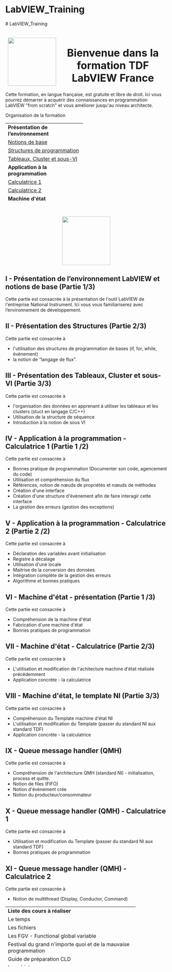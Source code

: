 # LabVIEW_Training
<p># LabVIEW_Training</p>
<p></p>
<table style="height: 171px;">
<thead>
<tr style="height: 153px;">
<td style="height: 153px; width: 150px;"><a href="http://www.technologies-france.com"><img src="https://avatars.githubusercontent.com/u/72153904?s=200&amp;v=4" width="150" height="150" alt="" /></a></td>
<td style="height: 153px; width: 608.958px;">
<h1 dir="auto" style="text-align: center;"><strong>Bienvenue dans la formation TDF LabVIEW France</strong></h1>
</td>
</tr>
</thead>
</table>
<p>Cette formation, en langue fran&ccedil;aise, est gratuite et libre de droit. Ici vous pourrez d&eacute;marrer &agrave; acqu&eacute;rir des connaissances en programmation LabVIEW "from scratch" et vous am&eacute;liorer jusqu'au niveau architecte.</p>
<p dir="auto">Organisation de la formation</p>
<table border="0" style="height: 252px; width: 47.9902%; border-collapse: collapse;">
<tbody>
<tr style="height: 18px;">
<td style="width: 69.2755%; height: 18px;"><strong>Pr&eacute;sentation de l&rsquo;environnement</strong></td>
</tr>
<tr style="height: 18px;">
<td style="width: 69.2755%; height: 18px;"><a href="#h_204237571151655104512005">Notions de base</a></td>
</tr>
<tr style="height: 18px;">
<td style="width: 69.2755%; height: 18px;"><a href="#h_4774480761351655104528452">Structures de programmation</a></td>
</tr>
<tr style="height: 18px;">
<td style="width: 69.2755%; height: 18px;"><a href="#h_4593207471541655104540764">Tableaux, Cluster et sous-VI</a></td>
</tr>
<tr style="height: 18px;">
<td style="width: 69.2755%; height: 18px;"><strong>Application &agrave; la programmation</strong></td>
</tr>
<tr style="height: 18px;">
<td style="width: 69.2755%; height: 18px;"><a href="#h_5222853541721655104555948">Calculatrice 1</a></td>
</tr>
<tr style="height: 18px;">
<td style="width: 69.2755%; height: 18px;"><a href="#h_5135321981891655104568876">Calculatrice 2</a></td>
</tr>
<tr style="height: 18px;">
<td style="width: 69.2755%; height: 18px;"><strong>Machine d'&eacute;tat</strong></td>
</tr>
<tr style="height: 18px;">
<td style="width: 69.2755%; height: 18px;"><a href="#h_5553695852051655104579980">Pr&eacute;sentation </a></td>
</tr>
<tr style="height: 18px;">
<td style="width: 69.2755%; height: 18px;"><a href="#h_2854273072201655104592732">Application : Calculatrice</a></td>
</tr>
<tr style="height: 18px;">
<td style="width: 69.2755%; height: 18px;"><a href="#h_4426628992341655104607692">Le template NI</a></td>
</tr>
<tr style="height: 18px;">
<td style="width: 69.2755%; height: 18px;"><strong>Queue message handler (QMH)</strong></td>
</tr>
<tr style="height: 18px;">
<td style="width: 69.2755%; height: 18px;"><a href="#h_8685828812471655104627252">Pr&eacute;sentation</a></td>
</tr>
<tr style="height: 18px;">
<td style="width: 69.2755%; height: 18px;"><a href="#h_5420981842591655104642044">Application : Calculatrice</a></td>
</tr>
</tbody>
</table>
<p></p>
<h1 dir="auto" style="text-align: center;"><a href="http://www.ni.com"><img src="https://www.technologies-france.com/wp-content/uploads/2022/05/LV_Logo_PowerdBy_centered-wide.png" width="150" height="151" alt="" /></a></h1>
<h2 dir="auto" id="h_204237571151655104512005"><strong>I - Pr&eacute;sentation de l&rsquo;environnement LabVIEW et notions de base (Partie 1/3)</strong></h2>
<p dir="auto">Cette partie est consacr&eacute;e &agrave; la pr&eacute;sentation de l'outil LabVIEW de l'entreprise National Instrument. Ici vous vous familiariserez avec l&rsquo;environnement de d&eacute;veloppement.</p>
<h2 dir="auto" id="h_4774480761351655104528452"><strong>II - Pr&eacute;sentation des Structures&nbsp;(Partie 2/3)</strong></h2>
<p dir="auto">Cette partie est consacr&eacute;e &agrave;</p>
<ul dir="auto">
<li>l'utilisation des structures de programmation de bases (if, for, while, &eacute;v&egrave;nement)</li>
<li>la notion de "langage de flux".</li>
</ul>
<h2 dir="auto" id="h_4593207471541655104540764"><strong>III - Pr&eacute;sentation des Tableaux, Cluster et sous-VI (Partie 3/3)</strong></h2>
<p dir="auto">Cette partie est consacr&eacute;e &agrave;</p>
<ul dir="auto">
<li>l'organisation des donn&eacute;es en apprenant &agrave; utiliser les tableaux et les clusters (stuct en langage C/C++)</li>
<li>Utilisation de la structure de s&eacute;quence</li>
<li>Introduction &agrave; la notion de sous VI</li>
</ul>
<h2 dir="auto" id="h_5222853541721655104555948"><strong>IV - Application &agrave; la programmation - Calculatrice 1 (Partie 1 /2)</strong></h2>
<p dir="auto">Cette partie est consacr&eacute;e &agrave;</p>
<ul dir="auto">
<li>Bonnes pratique de programmation (Documenter son code, agencement du code)</li>
<li>Utilisation et compr&eacute;hension du flux</li>
<li>R&eacute;f&eacute;rences, notion de n&oelig;uds de propri&eacute;t&eacute;s et n&oelig;uds de m&eacute;thodes</li>
<li>Cr&eacute;ation d'une interface</li>
<li>Cr&eacute;ation d'une structure d'&eacute;v&egrave;nement afin de faire interagir cette interface</li>
<li>La gestion des erreurs (gestion des exceptions)</li>
</ul>
<h2 dir="auto" id="h_5135321981891655104568876"><strong>V - Application &agrave; la programmation - Calculatrice 2 (Partie 2 /2)</strong></h2>
<p dir="auto">Cette partie est consacr&eacute;e &agrave;</p>
<ul dir="auto">
<li>D&eacute;claration des variables avant initialisation</li>
<li>Registre &agrave; d&eacute;calage</li>
<li>Utilisation d'une locale</li>
<li>Maitrise de la conversion des donn&eacute;es</li>
<li>Int&eacute;gration compl&egrave;te de la gestion des erreurs</li>
<li>Algorithme et bonnes pratiques</li>
</ul>
<h2 dir="auto" id="h_5553695852051655104579980"><strong>VI - Machine d'&eacute;tat - pr&eacute;sentation (Partie 1 /3)</strong></h2>
<p dir="auto">Cette partie est consacr&eacute;e &agrave;</p>
<ul dir="auto">
<li>Compr&eacute;hension de la machine d'&eacute;tat</li>
<li>Fabrication d'une machine d'&eacute;tat</li>
<li>Bonnes pratiques de programmation</li>
</ul>
<h2 dir="auto" id="h_2854273072201655104592732"><strong>VII - Machine d'&eacute;tat - Calculatrice&nbsp;(Partie 2/3)</strong></h2>
<p dir="auto">Cette partie est consacr&eacute;e &agrave;</p>
<ul dir="auto">
<li>L'utilisation et modification de l'achitecture machine d'&eacute;tat r&eacute;alis&eacute;e pr&eacute;c&eacute;demment</li>
<li>Application concr&egrave;te - la calculatrice</li>
</ul>
<h2 dir="auto" id="h_4426628992341655104607692"><strong>VIII - Machine d'&eacute;tat, le template NI&nbsp;(Partie 3/3)</strong></h2>
<p dir="auto">Cette partie est consacr&eacute;e &agrave;</p>
<ul dir="auto">
<li>Compr&eacute;hension du Template machine d'&eacute;tat NI</li>
<li>L'utilisation et modification du Template (passer du standard NI aux standard TDF)</li>
<li>Application concr&egrave;te - la calculatrice</li>
</ul>
<h2 dir="auto" id="h_8685828812471655104627252"><strong>IX - Queue message handler (QMH)</strong></h2>
<p dir="auto">Cette partie est consacr&eacute;e &agrave;</p>
<ul dir="auto">
<li>Compr&eacute;hension de l'architecture QMH (standard NI) - initialisation, process et quitte.</li>
<li>Notion de files (FIFO)</li>
<li>Notion d'&eacute;v&egrave;nement cr&eacute;e</li>
<li>Notion du producteur/consommateur</li>
</ul>
<h2 dir="auto" id="h_5420981842591655104642044"><strong>X - Queue message handler (QMH) - Calculatrice 1</strong></h2>
<p dir="auto">Cette partie est consacr&eacute;e &agrave;</p>
<ul dir="auto">
<li>Utilisation et modification du Template (passer du standard NI aux standard TDF)</li>
<li>Bonnes pratiques de programmation</li>
</ul>
<h2 dir="auto" id="h_5420981842591655104642044"><strong>XI - Queue message handler (QMH) - Calculatrice 2</strong></h2>
<p dir="auto">Cette partie est consacr&eacute;e &agrave;</p>
<ul dir="auto">
<li>Notion de multithread (Display, Conductor, Command)</li>
</ul>
<p></p>
<p></p>
<table border="0" style="height: 186px; width: 80.6051%; border-collapse: collapse;">
<tbody>
<tr style="height: 18px;">
<td style="width: 100%; height: 18px;"><strong>Liste des cours &agrave; r&eacute;aliser</strong></td>
</tr>
<tr style="height: 18px;">
<td style="width: 100%; height: 18px;">Le temps&nbsp;</td>
</tr>
<tr style="height: 24px;">
<td style="width: 100%; height: 24px;">Les fichiers&nbsp;</td>
</tr>
<tr>
<td style="width: 100%;">Les FGV - Functional global variable&nbsp;</td>
</tr>
<tr style="height: 18px;">
<td style="width: 100%; height: 18px;">Festival du grand n'importe quoi et de la mauvaise programmation</td>
</tr>
<tr style="height: 18px;">
<td style="width: 100%; height: 18px;">Guide de pr&eacute;paration CLD</td>
</tr>
<tr style="height: 18px;">
<td style="width: 100%; height: 18px;">Les objets</td>
</tr>
<tr style="height: 18px;">
<td style="width: 100%; height: 18px;">Guide de pr&eacute;paration CLA</td>
</tr>
<tr style="height: 18px;">
<td style="width: 100%; height: 18px;">L'architecture en pipe&nbsp;</td>
</tr>
<tr style="height: 18px;">
<td style="width: 100%; height: 18px;">L'actor Framework</td>
</tr>
<tr style="height: 18px;">
<td style="width: 100%; height: 18px;">Pointeur et gestion de la m&eacute;moire bas niveau sous LabVIEW</td>
</tr>
<tr>
<td style="width: 100%;">Et si on faisait un peut de C/C++ !!</td>
</tr>
</tbody>
</table>
